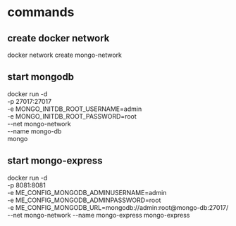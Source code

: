 # commands

## create docker network
docker network create mongo-network

## start mongodb 
docker run -d \
-p 27017:27017 \
-e MONGO_INITDB_ROOT_USERNAME=admin \
-e MONGO_INITDB_ROOT_PASSWORD=root \
--net mongo-network \
--name mongo-db \
mongo

## start mongo-express
docker run -d \
-p 8081:8081 \
-e ME_CONFIG_MONGODB_ADMINUSERNAME=admin \
-e ME_CONFIG_MONGODB_ADMINPASSWORD=root \
-e ME_CONFIG_MONGODB_URL=mongodb://admin:root@mongo-db:27017/ \
--net mongo-network
--name mongo-express
mongo-express
